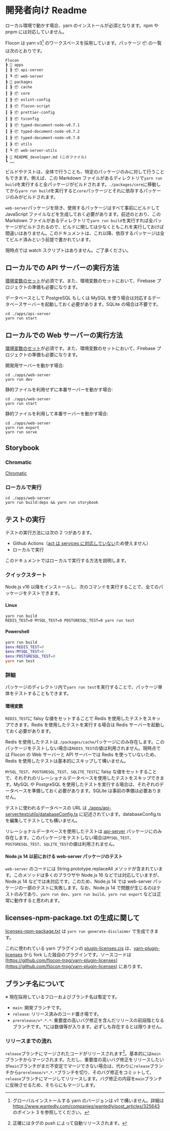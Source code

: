 # 開発者向け Readme

ローカル環境で動かす場合、yarn のインストールが必須となります。npm や pnpm には対応していません。

Flocon は yarn v3[^1] のワークスペースを採用しています。パッケージ 📦 の一覧は次のとおりです。

```
Flocon
┣ 📂 apps
┃ ┣ 📦 api-server
┃ ┗ 📦 web-server
┣ 📂 packages
┃ ┣ 📦 cache
┃ ┣ 📦 core
┃ ┣ 📦 eslint-config
┃ ┣ 📦 flocon-script
┃ ┣ 📦 prettier-config
┃ ┣ 📦 tsconfig
┃ ┣ 📦 typed-document-node-v0.7.1
┃ ┣ 📦 typed-document-node-v0.7.2
┃ ┣ 📦 typed-document-node-v0.7.8
┃ ┣ 📦 utils
┃ ┗ 📦 web-server-utils
┣ 📄 README_developer.md (このファイル)
┗ ……
```

ビルドやテストは、全体で行うことも、特定のパッケージのみに対して行うこともできます。例えば、この Markdown ファイルがあるディレクトリで`yarn run build`を実行すると全パッケージがビルドされます。`./packages/core`に移動してから`yarn run build`を実行すると`core`パッケージとそれに依存するパッケージのみがビルドされます。

`web-server`パッケージを除き、使用するパッケージはすべて事前にビルドして JavaScript ファイルなどを生成しておく必要があります。前述のとおり、この Markdown ファイルがあるディレクトリで`yarn run build`を実行すれば全パッケージがビルドされるので、ビルドに関しては少なくともこれを実行しておけば間違いはありません。このドキュメントは、これ以降、依存するパッケージは全てビルド済みという前提で書かれています。

現時点では watch スクリプトはありません。ご了承ください。

## ローカルでの API サーバーの実行方法

[環境変数のセット](https://flocon.app/docs/server/details/api-server/vars)が必須です。また、環境変数のセットにおいて、Firebase プロジェクトの準備も必要になります。

データベースとして PostgreSQL もしくは MySQL を使う場合は対応するデータベースサーバーを起動しておく必要があります。SQLite の場合は不要です。

```console
cd ./apps/api-server
yarn run start
```

## ローカルでの Web サーバーの実行方法

[環境変数のセット](https://flocon.app/docs/server/details/web-server/vars)が必須です。また、環境変数のセットにおいて、Firebase プロジェクトの準備も必要になります。

開発用サーバーを動かす場合:

```console
cd ./apps/web-server
yarn run dev
```

静的ファイルを利用せずに本番サーバーを動かす場合:

```console
cd ./apps/web-server
yarn run start
```

静的ファイルを利用して本番サーバーを動かす場合:

```console
cd ./apps/web-server
yarn run export
yarn run serve
```

## Storybook

### Chromatic

[Chromatic](https://www.chromatic.com/builds?appId=6295927dd01382004606db92)

### ローカルで実行

```console
cd ./apps/web-server
yarn run build:deps && yarn run storybook
```

## テストの実行

テストの実行方法には次の 2 つがあります。

-   Github Actions（[act は services に対応していない](https://github.com/nektos/act/issues/173)ため使えません）
-   ローカルで実行

このドキュメントではローカルで実行する方法を説明します。

### クイックスタート

Node.js v16 以降をインストールし、次のコマンドを実行することで、全てのパッケージをテストできます。

#### Linux

```console
yarn run build
REDIS_TEST=0 MYSQL_TEST=0 POSTGRESQL_TEST=0 yarn run test
```

#### Powershell

```powershell
yarn run build
$env:REDIS_TEST=0
$env:MYSQL_TEST=0
$env:POSTGRESQL_TEST=0
yarn run test
```

### 詳細

パッケージのディレクトリ内で`yarn run test`を実行することで、パッケージ単体をテストすることもできます。

#### 環境変数

`REDIS_TEST`に falsy な値をセットすることで Redis を使用したテストをスキップできます。Redis を使用したテストを実行する場合は Redis サーバーを起動しておく必要があります。

Redis を使用したテストは`./packages/cache`パッケージにのみ存在します。このパッケージをテストしない場合は`REDIS_TEST`の値は利用されません。現時点では Flocon の Web サーバーと API サーバーでは Redis を使っていないため、Redis を使用したテストは基本的にスキップして構いません。

`MYSQL_TEST`、`POSTGRESQL_TEST`、`SQLITE_TEST`に falsy な値をセットすることで、それぞれのリレーショナルデータベースを使用したテストをスキップできます。MySQL や PostgreSQL を使用したテストを実行する場合は、それぞれのデータベースを準備しておく必要があります。SQLite は事前の準備は必要ありません。

テストに使われるデータベースの URL は [./apps/api-server/test/utils/databaseConfig.ts](./apps/api-server/test/utils/databaseConfig.ts) に記述されています。databaseConfig.ts を編集してテストしても構いません。

リレーショナルデータベースを使用したテストは [api-server](./apps/api-server) パッケージにのみ存在します。このパッケージをテストしない場合は`MYSQL_TEST`、`POSTGRESQL_TEST`、`SQLITE_TEST`の値は利用されません。

#### Node.js 14 以前における web-server パッケージのテスト

`web-server` のコードには String.prototype.replaceAll メソッドが含まれています。このメソッドは多くのブラウザや Node.js 16 などでは対応していますが、Node.js 14 などでは未対応です。このため、Node.js 14 では web-server パッケージの一部のテストに失敗します。なお、Node.js 14 で問題が生じるのはテストのみであり、`yarn run dev`、`yarn run build`、`yarn run export` などは正常に動作すると思われます。

## licenses-npm-package.txt の生成に関して

[licenses-npm-package.txt](./apps/web-server/public/licenses-npm-package.txt) は `yarn run generate-disclaimer` で生成できます。

これに使われている yarn プラグインの [plugin-licenses.cjs](./.yarn/plugins/@yarnpkg/plugin-licenses.cjs) は、[yarn-plugin-licenses](https://github.com/mhassan1/yarn-plugin-licenses) から fork した独自のプラグインです。ソースコードは [https://github.com/flocon-trpg/yarn-plugin-licenses](https://github.com/flocon-trpg/yarn-plugin-licenses) にあります。

## ブランチ名について

※ 現在採用しているフローおよびブランチ名は暫定です。

-   `main`: 開発ブランチです。
-   `release`: リリース済みのコード置き場です。
-   `prerelease/v*.*.*`: 重要度の高いバグ修正を含んだリリースの前段階となるブランチです。\*には数値等が入ります。必ずしも存在するとは限りません。

### リリースまでの流れ

`release`ブランチにマージされたコードがリリースされます[^2]。基本的には`main`ブランチからマージされます。ただし、重要度の高いバグ修正をリリースしたいが`main`ブランチがまだ不安定でマージできない場合は、代わりに`release`ブランチから`prerelease/v*.*.*`ブランチを切り、そのバグ修正をコミットして、`release`ブランチにマージしてリリースします。バグ修正の内容を`main`ブランチに反映させるため、そちらにもマージします。

[^1]: グローバルインストールする yarn のバージョンは v1 で構いません。詳細は <https://www.wantedly.com/companies/wantedly/post_articles/325643> のポイント 3 を参照してください。
[^2]: 正確にはタグの push によって自動リリースされます。
